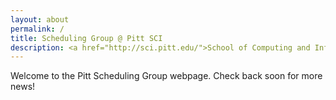 ```yaml
---
layout: about
permalink: /
title: Scheduling Group @ Pitt SCI
description: <a href="http://sci.pitt.edu/">School of Computing and Information.</a>
---
```


Welcome to the Pitt Scheduling Group webpage. Check back soon for more news!